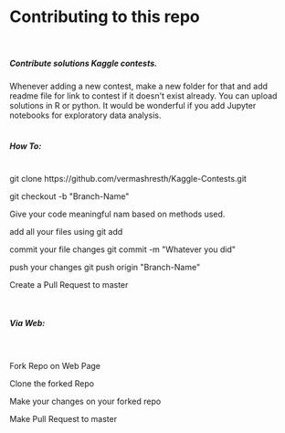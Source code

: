 

<H1>Contributing to this repo</H1>
<br>
<H5>Contribute solutions Kaggle contests.</H5>
Whenever adding a new contest, make a new folder for that and add readme file for link to contest if it doesn't exist already.
You can upload solutions in R or python. It would be wonderful if you add Jupyter notebooks for exploratory data analysis.
<br>
<br>
<H5>How To:</H5>
<br>
git clone https://github.com/vermashresth/Kaggle-Contests.git

git checkout -b "Branch-Name"

Give your code meaningful nam based on methods used.

add all your files using git add

commit your file changes git commit -m "Whatever you did"

push your changes git push origin "Branch-Name"

Create a Pull Request to master

<br>
<h5>Via Web:</h5>
<br>
<br>
Fork Repo on Web Page

Clone the forked Repo

Make your changes on your forked repo

Make Pull Request to master


